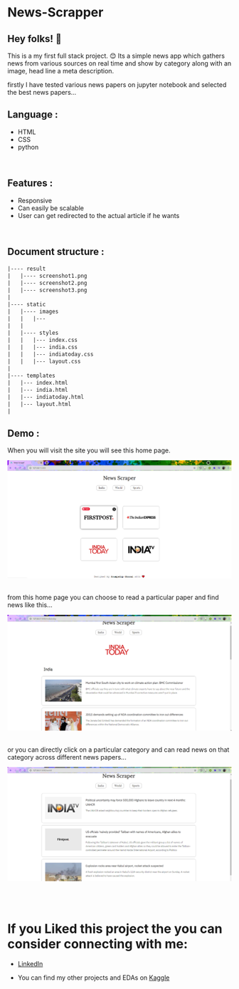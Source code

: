 # News-Scrapper

## Hey folks! :wave: 

This is a my first full stack project. :blush: Its a simple news app which gathers news from various sources on real time and show by category along with an image, head line a meta description. 

firstly I have tested various news papers on jupyter notebook and selected the best news papers...

## Language : 

* HTML 
* CSS
* python
<br>

## Features : 
* Responsive 
* Can easily be scalable 
* User can get redirected to the actual article if he wants 
<br>

## Document structure : 

```
|---- result
|   |---- screenshot1.png
|   |---- screenshot2.png
|   |---- screenshot3.png
|
|---- static
|   |---- images 
|   |   |---
|   |   
|   |---- styles
|   |   |--- index.css
|   |   |--- india.css
|   |   |--- indiatoday.css
|   |   |--- layout.css
|
|---- templates
|   |--- index.html
|   |--- india.html
|   |--- indiatoday.html
|   |--- layout.html
|
```

## Demo : 

When you will visit the site you will see this home page.
<br>
<p align = 'center' >
    <img alt = 'home_imge' width = 550px src = 'result/Screenshot2.png'>
</p>
<br>
from this home page you can choose to read a particular paper and find news like this...
<br>
<p align = 'center' >
    <img alt = 'home_imge' width = 550px src = 'result/Screenshot1.png'>
</p>
<br>
or you can directly click on a particular category and can read news on that category across different news papers...
<br>
<p align = 'center' >
    <img alt = 'home_imge' width = 550px src = 'result/Screenshot3.png'>
</p>

<br>
<br>

# If you Liked this project the you can consider connecting with me:
* [LinkedIn](https://www.linkedin.com/in/soumyadip-ghorai/) 

* You can find my other projects and EDAs on [Kaggle](https://www.kaggle.com/soumyadipghorai)
